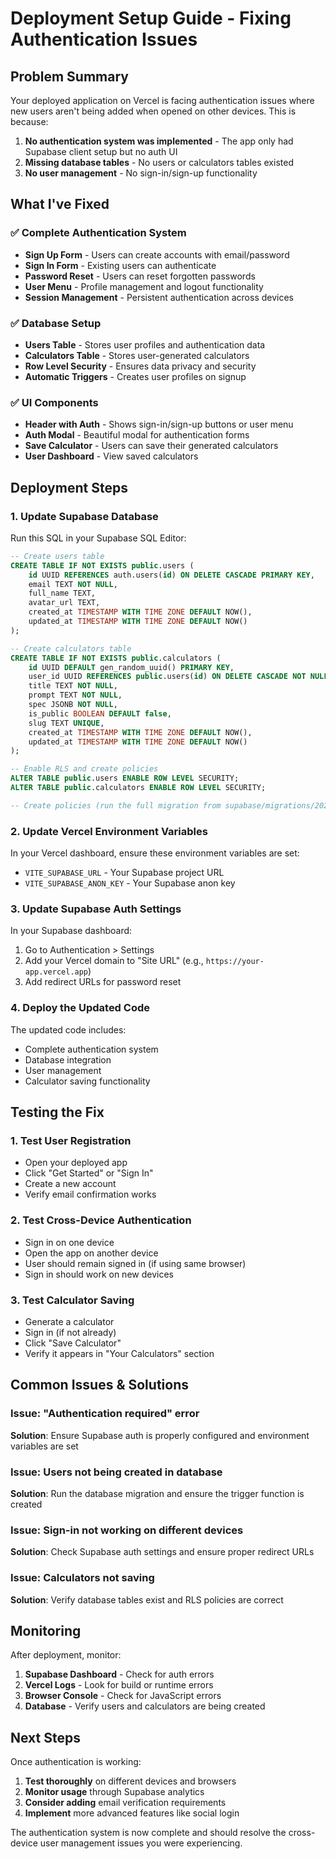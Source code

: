 # Deployment Setup Guide - Fixing Authentication Issues

## Problem Summary
Your deployed application on Vercel is facing authentication issues where new users aren't being added when opened on other devices. This is because:

1. **No authentication system was implemented** - The app only had Supabase client setup but no auth UI
2. **Missing database tables** - No users or calculators tables existed
3. **No user management** - No sign-in/sign-up functionality

## What I've Fixed

### ✅ Complete Authentication System
- **Sign Up Form** - Users can create accounts with email/password
- **Sign In Form** - Existing users can authenticate
- **Password Reset** - Users can reset forgotten passwords
- **User Menu** - Profile management and logout functionality
- **Session Management** - Persistent authentication across devices

### ✅ Database Setup
- **Users Table** - Stores user profiles and authentication data
- **Calculators Table** - Stores user-generated calculators
- **Row Level Security** - Ensures data privacy and security
- **Automatic Triggers** - Creates user profiles on signup

### ✅ UI Components
- **Header with Auth** - Shows sign-in/sign-up buttons or user menu
- **Auth Modal** - Beautiful modal for authentication forms
- **Save Calculator** - Users can save their generated calculators
- **User Dashboard** - View saved calculators

## Deployment Steps

### 1. Update Supabase Database
Run this SQL in your Supabase SQL Editor:

```sql
-- Create users table
CREATE TABLE IF NOT EXISTS public.users (
    id UUID REFERENCES auth.users(id) ON DELETE CASCADE PRIMARY KEY,
    email TEXT NOT NULL,
    full_name TEXT,
    avatar_url TEXT,
    created_at TIMESTAMP WITH TIME ZONE DEFAULT NOW(),
    updated_at TIMESTAMP WITH TIME ZONE DEFAULT NOW()
);

-- Create calculators table
CREATE TABLE IF NOT EXISTS public.calculators (
    id UUID DEFAULT gen_random_uuid() PRIMARY KEY,
    user_id UUID REFERENCES public.users(id) ON DELETE CASCADE NOT NULL,
    title TEXT NOT NULL,
    prompt TEXT NOT NULL,
    spec JSONB NOT NULL,
    is_public BOOLEAN DEFAULT false,
    slug TEXT UNIQUE,
    created_at TIMESTAMP WITH TIME ZONE DEFAULT NOW(),
    updated_at TIMESTAMP WITH TIME ZONE DEFAULT NOW()
);

-- Enable RLS and create policies
ALTER TABLE public.users ENABLE ROW LEVEL SECURITY;
ALTER TABLE public.calculators ENABLE ROW LEVEL SECURITY;

-- Create policies (run the full migration from supabase/migrations/20240101000000_create_tables.sql)
```

### 2. Update Vercel Environment Variables
In your Vercel dashboard, ensure these environment variables are set:
- `VITE_SUPABASE_URL` - Your Supabase project URL
- `VITE_SUPABASE_ANON_KEY` - Your Supabase anon key

### 3. Update Supabase Auth Settings
In your Supabase dashboard:
1. Go to Authentication > Settings
2. Add your Vercel domain to "Site URL" (e.g., `https://your-app.vercel.app`)
3. Add redirect URLs for password reset

### 4. Deploy the Updated Code
The updated code includes:
- Complete authentication system
- Database integration
- User management
- Calculator saving functionality

## Testing the Fix

### 1. Test User Registration
- Open your deployed app
- Click "Get Started" or "Sign In"
- Create a new account
- Verify email confirmation works

### 2. Test Cross-Device Authentication
- Sign in on one device
- Open the app on another device
- User should remain signed in (if using same browser)
- Sign in should work on new devices

### 3. Test Calculator Saving
- Generate a calculator
- Sign in (if not already)
- Click "Save Calculator"
- Verify it appears in "Your Calculators" section

## Common Issues & Solutions

### Issue: "Authentication required" error
**Solution**: Ensure Supabase auth is properly configured and environment variables are set

### Issue: Users not being created in database
**Solution**: Run the database migration and ensure the trigger function is created

### Issue: Sign-in not working on different devices
**Solution**: Check Supabase auth settings and ensure proper redirect URLs

### Issue: Calculators not saving
**Solution**: Verify database tables exist and RLS policies are correct

## Monitoring

After deployment, monitor:
1. **Supabase Dashboard** - Check for auth errors
2. **Vercel Logs** - Look for build or runtime errors
3. **Browser Console** - Check for JavaScript errors
4. **Database** - Verify users and calculators are being created

## Next Steps

Once authentication is working:
1. **Test thoroughly** on different devices and browsers
2. **Monitor usage** through Supabase analytics
3. **Consider adding** email verification requirements
4. **Implement** more advanced features like social login

The authentication system is now complete and should resolve the cross-device user management issues you were experiencing.
